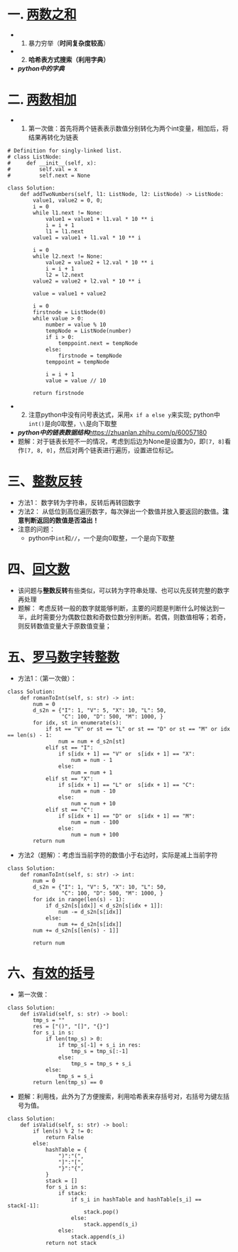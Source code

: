 # 一. [两数之和](https://leetcode-cn.com/problems/two-sum/)
  - 1. 暴力穷举（**时间复杂度较高**）
  - 2. **哈希表方式搜索（利用字典）**
  - ***python中的字典***
###
# 二. [两数相加](https://leetcode-cn.com/problems/add-two-numbers/submissions/)
  - 1. 第一次做：首先将两个链表表示数值分别转化为两个int变量，相加后，将结果再转化为链表
```
# Definition for singly-linked list.
# class ListNode:
#     def __init__(self, x):
#         self.val = x
#         self.next = None

class Solution:
    def addTwoNumbers(self, l1: ListNode, l2: ListNode) -> ListNode:
        value1, value2 = 0, 0;
        i = 0
        while l1.next != None:
            value1 = value1 + l1.val * 10 ** i
            i = i + 1
            l1 = l1.next
        value1 = value1 + l1.val * 10 ** i

        i = 0
        while l2.next != None:
            value2 = value2 + l2.val * 10 ** i
            i = i + 1
            l2 = l2.next
        value2 = value2 + l2.val * 10 ** i

        value = value1 + value2
        
        i = 0
        firstnode = ListNode(0)
        while value > 0:
            number = value % 10
            tempNode = ListNode(number)
            if i > 0:
                temppoint.next = tempNode
            else:
                firstnode = tempNode
            temppoint = tempNode

            i = i + 1
            value = value // 10
        
        return firstnode
```
  - 2. 注意python中没有问号表达式，采用`x if a else y`来实现; python中`int()`是向0取整，`\\`是向下取整
  - ***python中的链表数据结构***<https://zhuanlan.zhihu.com/p/60057180>
  - 题解：对于链表长短不一的情况，考虑到后边为None是设置为0，即`[7, 8]`看作`[7, 8, 0]`，然后对两个链表进行遍历，设置进位标记。
# 三、[整数反转](https://leetcode-cn.com/problems/reverse-integer/)
  - 方法1： 数字转为字符串，反转后再转回数字
  - 方法2： 从低位到高位遍历数字，每次弹出一个数值并放入要返回的数值。**注意判断返回的数值是否溢出！**
  - 注意的问题：
    - python中`int`和`//`，一个是向0取整，一个是向下取整
# 四、[回文数](https://leetcode-cn.com/problems/palindrome-number/)
  - 该问题与**整数反转**有些类似，可以转为字符串处理、也可以先反转完整的数字再处理
  - 题解： 考虑反转一般的数字就能够判断，主要的问题是判断什么时候达到一半，此时需要分为偶数位数和奇数位数分别判断。若偶，则数值相等；若奇，则反转数值变量大于原数值变量；
# 五、[罗马数字转整数](https://leetcode-cn.com/problems/roman-to-integer/submissions/)
  - 方法1：（第一次做）：
```
class Solution:
    def romanToInt(self, s: str) -> int:
        num = 0
        d_s2n = {"I": 1, "V": 5, "X": 10, "L": 50, 
                 "C": 100, "D": 500, "M": 1000, }
        for idx, st in enumerate(s):
            if st == "V" or st == "L" or st == "D" or st == "M" or idx == len(s) - 1:
                num = num + d_s2n[st]
            elif st == "I":
                if s[idx + 1] == "V" or  s[idx + 1] == "X":
                    num = num - 1
                else:
                    num = num + 1
            elif st == "X":
                if s[idx + 1] == "L" or  s[idx + 1] == "C":
                    num = num - 10
                else:
                    num = num + 10
            elif st == "C":
                if s[idx + 1] == "D" or  s[idx + 1] == "M":
                    num = num - 100
                else:
                    num = num + 100
        return num
```
  - 方法2（题解）：考虑当当前字符的数值小于右边时，实际是减上当前字符
```
class Solution:
    def romanToInt(self, s: str) -> int:
        num = 0
        d_s2n = {"I": 1, "V": 5, "X": 10, "L": 50, 
                 "C": 100, "D": 500, "M": 1000, }
        for idx in range(len(s) - 1):
            if d_s2n[s[idx]] < d_s2n[s[idx + 1]]:
                num -= d_s2n[s[idx]]
            else:
                num += d_s2n[s[idx]]
        num += d_s2n[s[len(s) - 1]]

        return num         
```
# 六、[有效的括号](https://leetcode-cn.com/problems/valid-parentheses/)
  - 第一次做：
```
class Solution:
    def isValid(self, s: str) -> bool:
        tmp_s = ""
        res = ["()", "[]", "{}"]
        for s_i in s:
            if len(tmp_s) > 0:
                if tmp_s[-1] + s_i in res:
                    tmp_s = tmp_s[:-1]
                else:
                    tmp_s = tmp_s + s_i
            else:
                tmp_s = s_i
        return len(tmp_s) == 0
```
  - 题解：利用栈，此外为了方便搜索，利用哈希表来存括号对，右括号为键左括号为值。
```
class Solution:
    def isValid(self, s: str) -> bool:
        if len(s) % 2 != 0:
            return False
        else:
            hashTable = {
                ")":"(",
                "]":"[",
                "}":"{",
            }
            stack = []
            for s_i in s:
                if stack:
                    if s_i in hashTable and hashTable[s_i] == stack[-1]:
                        stack.pop()
                    else:
                        stack.append(s_i)
                else:
                    stack.append(s_i)
            return not stack
```
